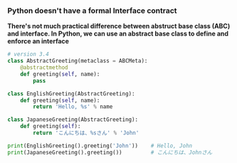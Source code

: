 ### Python doesn't have a formal Interface contract
**There's not much practical difference between abstruct base class (ABC) and interface. In Python, we can use an abstract base class to define and enforce an interface**
```python
# version 3.4
class AbstractGreeting(metaclass = ABCMeta):
    @abstractmethod
    def greeting(self, name):
        pass

class EnglishGreeting(AbstractGreeting):
    def greeting(self, name):
        return 'Hello, %s' % name

class JapaneseGreeting(AbstractGreeting):
    def greeting(self):
        return 'こんにちは、%sさん' % 'John'

print(EnglishGreeting().greeting('John'))    # Hello, John
print(JapaneseGreeting().greeting())         # こんにちは、Johnさん
```
